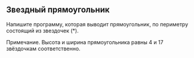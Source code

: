 ## Звездный прямоугольник

Напишите программу, которая выводит прямоугольник, по периметру состоящий из звездочек (*).

Примечание. Высота и ширина прямоугольника равны 4 и 17 звёздочкам соответственно.